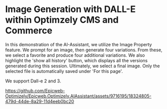 # Image Generation with DALL-E within Optimzely CMS and Commerce

In this demonstration of the AI-Assistant, we utilize the Image Property feature. We prompt for an image, then generate four variations. From these, we select a favorite and produce four additional variations. We also highlight the 'show all history' button, which displays all the versions generated during this session. Ultimately, we select a final image. Only the selected file is automatically saved under 'For this page'. 

We support Dall-e 2 and 3. 

https://github.com/Epicweb-Optimizely/Epicweb.Optimizely.AIAssistant/assets/9716195/18324805-479d-44de-8a29-11d4eeb0bc20

